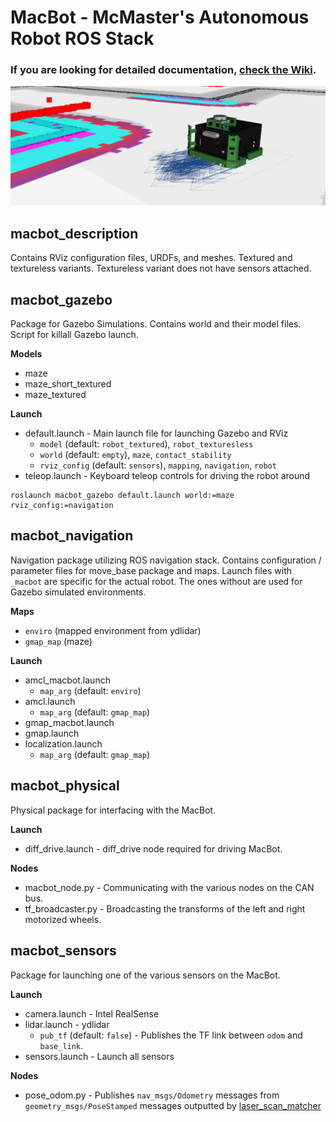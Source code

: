 # MacBot - McMaster's Autonomous Robot ROS Stack

### If you are looking for detailed documentation, **[check the Wiki](https://github.com/eechhx/macbot/wiki)**.

![macbot_rviz](mbot_rviz.png)


## macbot_description
Contains RViz configuration files, URDFs, and meshes. Textured and textureless variants. Textureless variant does not have sensors attached. 



## macbot_gazebo
Package for Gazebo Simulations. Contains world and their model files. Script for killall Gazebo launch.

**Models**
* maze
* maze_short_textured
* maze_textured

**Launch**
* default.launch - Main launch file for launching Gazebo and RViz
    - `model` (default: `robot_textured`), `robot_texturesless`
    - `world` (default: `empty`), `maze`, `contact_stability`
    - `rviz_config` (default: `sensors`), `mapping`, `navigation`, `robot`
* teleop.launch - Keyboard teleop controls for driving the robot around

```
roslaunch macbot_gazebo default.launch world:=maze rviz_config:=navigation
```



## macbot_navigation
Navigation package utilizing ROS navigation stack. Contains configuration / parameter files for move_base package and maps. Launch files with `_macbot` are specific for the actual robot. The ones without are used for Gazebo simulated environments.

**Maps**
* `enviro` (mapped environment from ydlidar)
* `gmap_map` (maze)

**Launch**
* amcl_macbot.launch
    - `map_arg` (default: `enviro`)
* amcl.launch
    - `map_arg` (default: `gmap_map`)
* gmap_macbot.launch
* gmap.launch
* localization.launch
    - `map_arg` (default: `gmap_map`)


## macbot_physical
Physical package for interfacing with the MacBot. 

**Launch**
* diff_drive.launch - diff_drive node required for driving MacBot.

**Nodes**
* macbot_node.py - Communicating with the various nodes on the CAN bus.
* tf_broadcaster.py - Broadcasting the transforms of the left and right motorized wheels. 



## macbot_sensors
Package for launching one of the various sensors on the MacBot. 

**Launch**
* camera.launch - Intel RealSense
* lidar.launch - ydlidar
    - `pub_tf` (default: `false`) - Publishes the TF link between `odom` and `base_link`.
* sensors.launch - Launch all sensors

**Nodes**
* pose_odom.py - Publishes `nav_msgs/Odometry` messages from `geometry_msgs/PoseStamped` messages outputted by [laser_scan_matcher](http://wiki.ros.org/laser_scan_matcher) 
